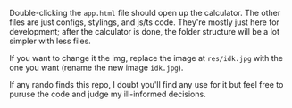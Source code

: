 Double-clicking the `app.html` file should open up the calculator. The other files are just configs, stylings, and js/ts code. They're mostly just here for development; after the calculator is done, the folder structure will be a lot simpler with less files. 

If you want to change it the img, replace the image at `res/idk.jpg` with the one you want (rename the new image `idk.jpg`).

If any rando finds this repo, I doubt you'll find any use for it but feel free to puruse the code and judge my ill-informed decisions.
